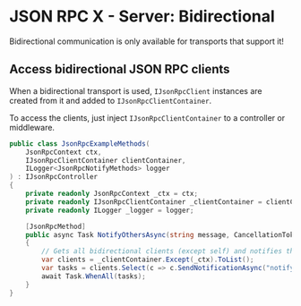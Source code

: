 # JSON RPC X - Server: Bidirectional

Bidirectional communication is only available for transports that support it!

## Access bidirectional JSON RPC clients

When a bidirectional transport is used, `IJsonRpcClient` instances are created from it
and added to `IJsonRpcClientContainer`.

To access the clients, just inject `IJsonRpcClientContainer` to a controller or middleware.

```cs
public class JsonRpcExampleMethods(
    JsonRpcContext ctx,
    IJsonRpcClientContainer clientContainer,
    ILogger<JsonRpcNotifyMethods> logger
) : IJsonRpcController
{
    private readonly JsonRpcContext _ctx = ctx;
    private readonly IJsonRpcClientContainer _clientContainer = clientContainer;
    private readonly ILogger _logger = logger;

    [JsonRpcMethod]
    public async Task NotifyOthersAsync(string message, CancellationToken ct = default)
    {
        // Gets all bidirectional clients (except self) and notifies them
        var clients = _clientContainer.Except(_ctx).ToList();
        var tasks = clients.Select(c => c.SendNotificationAsync("notify", new { message }, ct));
        await Task.WhenAll(tasks);
    }
}
```
